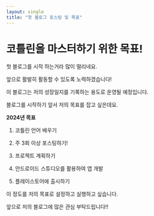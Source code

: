 ```yaml
---
layout: single
title: "첫 블로그 포스팅 및 목표"
---
```


# 코틀린을 마스터하기 위한 목표!

첫 블로그를 시작 하는거라 많이 떨리네요.

앞으로 활발히 활동할 수 있도록 노력하겠습니다!

이 블로그는 저의 성장일지를 기록하는 용도로 운영될 예정입니다.

블로그를 시작하기 앞서 저의 목표를 잡고 싶은데요.






**2024년 목표**

1. 코틀린 언어 배우기

2. 주 3회 이상 포스팅하기!

3. 프로젝트 계획하기

4. 안드로이드 스튜디오를 활용하여 앱 개발

5. 플레이스토어에 출시하기

   

이 정도를 저의 목표로 설정하고 실행하고 싶습니다.

앞으로 저의 블로그에 많은 관심 부탁드립니다!!

